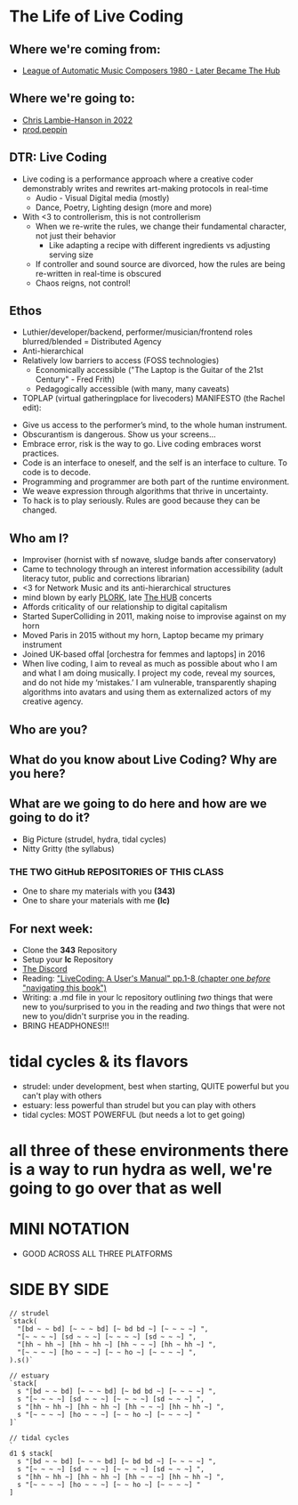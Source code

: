 # The Life of Live Coding

## Where we're coming from:
- [League of Automatic Music Composers 1980 - Later Became The Hub](https://acousmata.com/post/893801464/martian-folk-music)

## Where we're going to:
- [Chris Lambie-Hanson in 2022](https://archive.org/details/algorave-10-chris-lambie-hanson)
- [prod.peppin](https://www.tiktok.com/@prod.peppin/video/7360332650306915627)

## DTR: Live Coding
- Live coding is a performance approach where a creative coder demonstrably writes and rewrites art-making protocols in real-time
  - Audio - Visual Digital media (mostly)
  - Dance, Poetry, Lighting design (more and more)
- With <3 to controllerism, this is not controllerism
  - When we re-write the rules, we change their fundamental character, not just their behavior
    - Like adapting a recipe with different ingredients vs adjusting serving size
  - If controller and sound source are divorced, how the rules are being re-written in real-time is obscured
  - Chaos reigns, not control!

## Ethos
- Luthier/developer/backend, performer/musician/frontend roles blurred/blended = Distributed Agency
- Anti-hierarchical
- Relatively low barriers to access (FOSS technologies)
  - Economically accessible ("The Laptop is the Guitar of the 21st Century" - Fred Frith)
  - Pedagogically accessible (with many, many caveats)
- TOPLAP (virtual gatheringplace for livecoders) MANIFESTO (the Rachel edit):
* Give us access to the performer’s mind, to the whole human instrument.
* Obscurantism is dangerous. Show us your screens…
* Embrace error, risk is the way to go. Live coding embraces worst practices.
* Code is an interface to oneself, and the self is an interface to culture. To code is to decode.
* Programming and programmer are both part of the runtime environment.
* We weave expression through algorithms that thrive in uncertainty.
* To hack is to play seriously. Rules are good because they can be changed.

## Who am I?
- Improviser (hornist with sf nowave, sludge bands after conservatory)
- Came to technology through an interest information accessibility (adult literacy tutor, public and corrections librarian)
- <3 for Network Music and its anti-hierarchical structures
- mind blown by early [PLORK](http://plork.deptcpanel.princeton.edu/listen/NYC/), late [The HUB](http://crossfade.walkerart.org/brownbischoff/) concerts
- Affords criticality of our relationship to digital capitalism
- Started SuperColliding in 2011, making noise to improvise against on my horn
- Moved Paris in 2015 without my horn, Laptop became my primary instrument
- Joined UK-based offal [orchestra for femmes and laptops] in 2016
- When live coding, I aim to reveal as much as possible about who I am and what I am doing musically. I project my code, reveal my sources, and do not hide my ‘mistakes.’ I am vulnerable, transparently shaping algorithms into avatars and using them as externalized actors of my creative agency. 

## Who are you?

## What do you know about Live Coding? Why are you here?

## What are we going to do here and how are we going to do it?
- Big Picture (strudel, hydra, tidal cycles)
- Nitty Gritty (the syllabus)

### THE TWO GitHub REPOSITORIES OF THIS CLASS
- One to share my materials with you **(343)**
- One to share your materials with me **(lc)**

## For next week:
  - Clone the **343** Repository
  - Setup your **lc** Repository
  - [The Discord](https://discord.gg/8ENjAgBfvX)
  - Reading: ["LiveCoding: A User's Manual" pp.1-8 (chapter one *before* "navigating this book")](https://static.livecodingbook.toplap.org/books/livecoding.pdf)
  - Writing: a .md file in your lc repository outlining *two* things that were new to you/surprised to you in the reading and *two* things that were not new to you/didn't surprise you in the reading.
  - BRING HEADPHONES!!!

# tidal cycles & its flavors
- strudel: under development, best when starting, QUITE powerful but you can't play with others
- estuary: less powerful than strudel but you can play with others
- tidal cycles: MOST POWERFUL (but needs a lot to get going)

# all three of these environments there is a way to run hydra as well, we're going to go over that as well

# MINI NOTATION
- GOOD ACROSS ALL THREE PLATFORMS

# SIDE BY SIDE
```
// strudel
`stack(
  "[bd ~ ~ bd] [~ ~ ~ bd] [~ bd bd ~] [~ ~ ~ ~] ",
  "[~ ~ ~ ~] [sd ~ ~ ~] [~ ~ ~ ~] [sd ~ ~ ~] ",
  "[hh ~ hh ~] [hh ~ hh ~] [hh ~ ~ ~] [hh ~ hh ~] ",
  "[~ ~ ~ ~] [ho ~ ~ ~] [~ ~ ho ~] [~ ~ ~ ~] ",
).s()`

// estuary
`stack[
  s "[bd ~ ~ bd] [~ ~ ~ bd] [~ bd bd ~] [~ ~ ~ ~] ",
  s "[~ ~ ~ ~] [sd ~ ~ ~] [~ ~ ~ ~] [sd ~ ~ ~] ",
  s "[hh ~ hh ~] [hh ~ hh ~] [hh ~ ~ ~] [hh ~ hh ~] ",
  s "[~ ~ ~ ~] [ho ~ ~ ~] [~ ~ ho ~] [~ ~ ~ ~] "
]`

// tidal cycles
`
d1 $ stack[
  s "[bd ~ ~ bd] [~ ~ ~ bd] [~ bd bd ~] [~ ~ ~ ~] ",
  s "[~ ~ ~ ~] [sd ~ ~ ~] [~ ~ ~ ~] [sd ~ ~ ~] ",
  s "[hh ~ hh ~] [hh ~ hh ~] [hh ~ ~ ~] [hh ~ hh ~] ",
  s "[~ ~ ~ ~] [ho ~ ~ ~] [~ ~ ho ~] [~ ~ ~ ~] "
] 
```